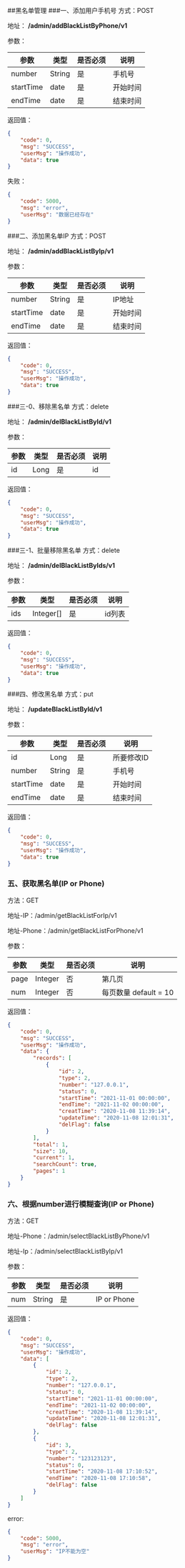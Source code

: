 ##黑名单管理
###一、添加用户手机号
方式：POST

地址：
**/admin/addBlackListByPhone/v1**

参数：

|  参数  |  类型  |  是否必须  |  说明  |
|  ----  |  ----  |  ----  | ----  |
| number | String |是|手机号| 
|startTime|date|是|开始时间|
|endTime|date|是|结束时间|

返回值：

```json
{
    "code": 0,
    "msg": "SUCCESS",
    "userMsg": "操作成功",
    "data": true
}
```
失败：
```json
{
    "code": 5000,
    "msg": "error",
    "userMsg": "数据已经存在"
}
```



###二、添加黑名单IP
方式：POST

地址：
**/admin/addBlackListByIp/v1**

参数：

|  参数  |  类型  |  是否必须  |  说明  |
|  ----  |  ----  |  ----  | ----  |
| number | String |是|IP地址| 
|startTime|date|是|开始时间|
|endTime|date|是|结束时间|

返回值：

```json
{
    "code": 0,
    "msg": "SUCCESS",
    "userMsg": "操作成功",
    "data": true
}
```

###三-0、移除黑名单
方式：delete

地址：
**/admin/delBlackListById/v1**

参数：

|  参数  |  类型  |  是否必须  |  说明  |
|  ----  |  ----  |  ----  | ----  |
| id | Long |是|id| 


返回值：

```json
{
    "code": 0,
    "msg": "SUCCESS",
    "userMsg": "操作成功",
    "data": true
}
```

###三-1、批量移除黑名单
方式：delete

地址：
**/admin/delBlackListByIds/v1**

参数：

|  参数  |  类型  |  是否必须  |  说明  |
|  ----  |  ----  |  ----  | ----  |
| ids | Integer[] |是|id列表| 


返回值：

```json
{
    "code": 0,
    "msg": "SUCCESS",
    "userMsg": "操作成功",
    "data": true
}
```


###四、修改黑名单
方式：put

地址：
**/updateBlackListById/v1**

参数：

|  参数  |  类型  |  是否必须  |  说明  |
|  ----  |  ----  |  ----  | ----  |
| id | Long |是|所要修改ID| 
| number | String |是|手机号| 
|startTime|date|是|开始时间|
|endTime|date|是|结束时间|


返回值：

```json
{
    "code": 0,
    "msg": "SUCCESS",
    "userMsg": "操作成功",
    "data": true
}
```
### 五、获取黑名单(IP or Phone)
方法：GET

地址-IP：/admin/getBlackListForIp/v1

地址-Phone：/admin/getBlackListForPhone/v1


参数：

|  参数  |  类型  |  是否必须  |  说明  |
| ---- | ---- | ---- | ---- |
|page|Integer|否|第几页|
|num|Integer|否|每页数量 default = 10|
返回值：
```json
{
    "code": 0,
    "msg": "SUCCESS",
    "userMsg": "操作成功",
    "data": {
        "records": [
            {
                "id": 2,
                "type": 2,
                "number": "127.0.0.1",
                "status": 0,
                "startTime": "2021-11-01 00:00:00",
                "endTime": "2021-11-02 00:00:00",
                "creatTime": "2020-11-08 11:39:14",
                "updateTime": "2020-11-08 12:01:31",
                "delFlag": false
            }
        ],
        "total": 1,
        "size": 10,
        "current": 1,
        "searchCount": true,
        "pages": 1
    }
}
```

### 六、根据number进行模糊查询(IP or Phone)
方法：GET

地址-Phone：/admin/selectBlackListByPhone/v1

地址-Ip：/admin/selectBlackListByIp/v1


参数：

|  参数  |  类型  |  是否必须  |  说明  |
| ---- | ---- | ---- | ---- |
|num|String|是|IP or Phone|
返回值：
```json
{
    "code": 0,
    "msg": "SUCCESS",
    "userMsg": "操作成功",
    "data": [
        {
            "id": 2,
            "type": 2,
            "number": "127.0.0.1",
            "status": 0,
            "startTime": "2021-11-01 00:00:00",
            "endTime": "2021-11-02 00:00:00",
            "creatTime": "2020-11-08 11:39:14",
            "updateTime": "2020-11-08 12:01:31",
            "delFlag": false
        },
        {
            "id": 3,
            "type": 2,
            "number": "123123123",
            "status": 0,
            "startTime": "2020-11-08 17:10:52",
            "endTime": "2020-11-08 17:10:58",
            "delFlag": false
        }
    ]
}
```

error:
```json
{
    "code": 5000,
    "msg": "error",
    "userMsg": "IP不能为空"
}
```


